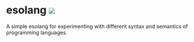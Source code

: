 # esolang ![](https://github.com/mikeizbicki/esolang/workflows/tests/badge.svg)

A simple esolang for experimenting with different syntax and semantics of programming languages.
